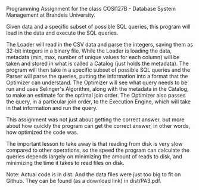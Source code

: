Programming Assignment for the class COSI127B - Database System Management at Brandeis University.

Given data and a specific subset of possible SQL queries, this program will load in the data and execute the SQL queries.

The Loader will read in the CSV data and parse the integers, saving them as 32-bit integers in a binary file. While the Loader is loading the data,
metadata (min, max, number of unique values for each column) will be taken and stored in what is called a Catalog (just holds the metadata).
The program will then take in a specific subset of possible SQL queries and the Parser will parse the queries, putting the information into a
format that the Optimizer can understand. The Optimizer will see what query needs to be run and uses Selinger's Algorithm, along with the metadata
in the Catalog, to make an estimate for the optimal join order. The Optimizer also passes the query, in a particular join order, to the Execution Engine,
which will take in that information and run the query.

This assignment was not just about getting the correct answer, but more about how quickly the program can get the correct answer, in other words,
how optimized the code was.

The important lesson to take away is that reading from disk is very slow compared to other operations, so the speed the program can calculate
the queries depends largely on minimizing the amount of reads to disk, and minimizing the time it takes to read files on disk.

Note: Actual code is in dist. And the data files were just too big to fit on Github. They can be found (as a download link) in dist/PA3.pdf.

